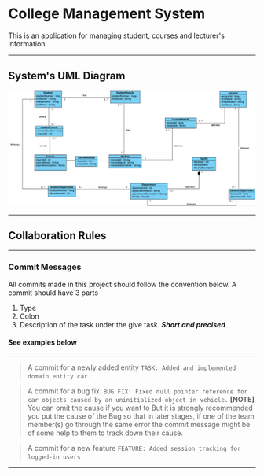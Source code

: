 # College Management System
This is an application for managing 
student, courses and lecturer's information.

---
## System's UML Diagram
![College System UML Diagram!](uml/ADP_Assignment_Group_1.png "College System UML Diagram")

---
## Collaboration Rules
---

### Commit Messages
All commits made in this project should follow the convention below.
A commit should have 3 parts
1. Type
2. Colon
3. Description of the task under the give task. ***Short and precised***

#### See examples below
---
> A commit for a newly added entity
`TASK: Added and implemented domain entity car.`

> A commit for a bug fix.
`BUG FIX: Fixed null pointer reference for car objects caused by an uninitialized object in vehicle.`
**[NOTE]** You can omit the cause if you want to But it is strongly recommended you put the cause of the Bug so 
that in later stages, if one of the team member(s) go through the same error the commit message might be of 
some help to them to track down their cause.

> A commit for a new feature
`FEATURE: Added session tracking for logged-in users`
---

